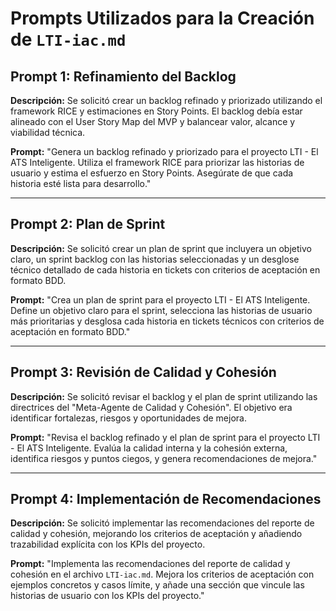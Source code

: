 # Prompts Utilizados para la Creación de `LTI-iac.md`

## Prompt 1: Refinamiento del Backlog

**Descripción:**
Se solicitó crear un backlog refinado y priorizado utilizando el framework RICE y estimaciones en Story Points. El backlog debía estar alineado con el User Story Map del MVP y balancear valor, alcance y viabilidad técnica.

**Prompt:**
"Genera un backlog refinado y priorizado para el proyecto LTI - El ATS Inteligente. Utiliza el framework RICE para priorizar las historias de usuario y estima el esfuerzo en Story Points. Asegúrate de que cada historia esté lista para desarrollo."

---

## Prompt 2: Plan de Sprint

**Descripción:**
Se solicitó crear un plan de sprint que incluyera un objetivo claro, un sprint backlog con las historias seleccionadas y un desglose técnico detallado de cada historia en tickets con criterios de aceptación en formato BDD.

**Prompt:**
"Crea un plan de sprint para el proyecto LTI - El ATS Inteligente. Define un objetivo claro para el sprint, selecciona las historias de usuario más prioritarias y desglosa cada historia en tickets técnicos con criterios de aceptación en formato BDD."

---

## Prompt 3: Revisión de Calidad y Cohesión

**Descripción:**
Se solicitó revisar el backlog y el plan de sprint utilizando las directrices del "Meta-Agente de Calidad y Cohesión". El objetivo era identificar fortalezas, riesgos y oportunidades de mejora.

**Prompt:**
"Revisa el backlog refinado y el plan de sprint para el proyecto LTI - El ATS Inteligente. Evalúa la calidad interna y la cohesión externa, identifica riesgos y puntos ciegos, y genera recomendaciones de mejora."

---

## Prompt 4: Implementación de Recomendaciones

**Descripción:**
Se solicitó implementar las recomendaciones del reporte de calidad y cohesión, mejorando los criterios de aceptación y añadiendo trazabilidad explícita con los KPIs del proyecto.

**Prompt:**
"Implementa las recomendaciones del reporte de calidad y cohesión en el archivo `LTI-iac.md`. Mejora los criterios de aceptación con ejemplos concretos y casos límite, y añade una sección que vincule las historias de usuario con los KPIs del proyecto."
